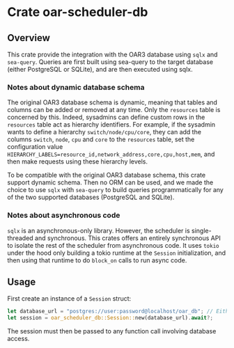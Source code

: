 # Crate oar-scheduler-db

## Overview

This crate provide the integration with the OAR3 database using `sqlx` and `sea-query`.
Queries are first built using sea-query to the target database (either PostgreSQL or SQLite), and are then executed using sqlx.

### Notes about dynamic database schema

The original OAR3 database schema is dynamic, meaning that tables and columns can be added or removed at any time.
Only the `resources` table is concerned by this. Indeed, sysadmins can define custom rows in the `resources` table act as hierarchy identifiers.
For example, if the sysadmin wants to define a hierarchy `switch/node/cpu/core`, they can add the columns `switch`, `node`, `cpu` and `core` to the
`resources` table, set the configuration value `HIERARCHY_LABELS=resource_id,network_address,core,cpu,host,mem`, and then make requests using these
hierarchy levels.

To be compatible with the original OAR3 database schema, this crate support dynamic schema. Then no ORM can be used, and we made the choice to use
`sqlx` with `sea-query` to build queries programmatically for any of the two supported databases (PostgreSQL and SQLite).

### Notes about asynchronous code

`sqlx` is an asynchronous-only library. However, the scheduler is single-threaded and synchronous. This crates offers an entirely synchronous API to
isolate the rest of the scheduler from asynchronous code. It uses `tokio` under the hood only building a tokio runtime at the `Session`
initialization, and then using that runtime to do `block_on` calls to run async code.

## Usage

First create an instance of a `Session` struct:

```rust
let database_url = "postgres://user:password@localhost/oar_db"; // Either PostgreSQL or SQLite
let session = oar_scheduler_db::Session::new(database_url).await?;
```

The session must then be passed to any function call involving database access.
